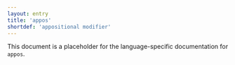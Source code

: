 ```yaml
---
layout: entry
title: 'appos'
shortdef: 'appositional modifier'
---
```


This document is a placeholder for the language-specific documentation
for `appos`.
